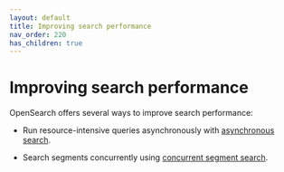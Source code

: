 ```yaml
---
layout: default
title: Improving search performance
nav_order: 220
has_children: true
---
```


# Improving search performance

OpenSearch offers several ways to improve search performance:

- Run resource-intensive queries asynchronously with [asynchronous search]({{site.url}}{{site.baseurl}}/search-plugins/async/).

- Search segments concurrently using [concurrent segment search]({{site.url}}{{site.baseurl}}/search-plugins/concurrent-segment-search/).